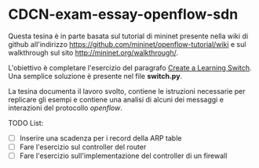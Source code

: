 # CDCN-exam-essay-openflow-sdn
Questa tesina è in parte basata sul tutorial di mininet presente nella wiki di github all'indirizzo https://github.com/mininet/openflow-tutorial/wiki e sul walkthrough sul sito http://mininet.org/walkthrough/.

L'obiettivo è completare l'esercizio del paragrafo [Create a Learning Switch](https://github.com/mininet/openflow-tutorial/wiki/Create-a-Learning-Switch). Una semplice soluzione è presente nel file **switch.py**.

La tesina documenta il lavoro svolto, contiene le istruzioni necessarie per replicare gli esempi e contiene una analisi di alcuni dei messaggi e interazioni del protocollo *openflow*.

TODO List:
- [ ] Inserire una scadenza per i record della ARP table
- [ ] Fare l'esercizio sul controller del router
- [ ] Fare l'esercizio sull'implementazione del controller di un firewall

